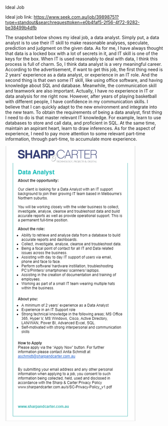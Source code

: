 Ideal Job 

Ideal job link: https://www.seek.com.au/job/39898751?type=standout&searchrequesttoken=e0b4faf5-2f56-4f72-9282-be38499b4dfb

The snapshot below shows my ideal job, a data analyst. Simply put, a data analyst is to use their IT skill to make reasonable analyses, speculate, prediction and judgment on the given data. As for me, I have always thought that data is a locked box with a lot of secrets in it, and IT skill is one of the keys for the box. When IT is used reasonably to deal with data, I think this process is full of charm. So, I think data analyst is a very meaningful career.
According to the advertisement, if want to get this job, the first thing need is 2 years’ experience as a data analyst, or experience in an IT role. And the second thing is that own some IT skill, like using office software, and having knowledge about SQL and database. Meanwhile, the communication skill and teamwork are also important.
Actually, I have no experience in IT or data analysis for me right now. However, after years of playing basketball with different people, I have confidence in my communication skills. I believe that I can quickly adapt to the new environment and integrate into the new team.
To obtain the requirements of being a data analyst, first thing I need to do is that master relevant IT knowledge. For example, learn to use databases to store and call data, and proficient in SQL. At the same time, maintain an aspirant heart, learn to draw inferences. As for the aspect of experience, I need to pay more attention to some relevant part-time information, through part-time, to accumulate more experience.
 
![](https://github.com/694035968/Assignment-1/blob/pictures/ideal%20job.png)

